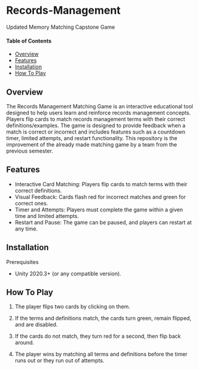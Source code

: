 # Records-Management
Updated Memory Matching Capstone Game 

#### Table of Contents

-  [Overview](#overview)
-  [Features](#tfeatures)
-  [Installation](#installation)
-  [How To Play](#how-to-play)


## Overview 
The Records Management Matching Game is an interactive educational tool designed to help users learn and reinforce records management concepts. Players flip cards to match records management terms with their correct definitions/examples. The game is designed to provide feedback when a match is correct or incorrect and includes features such as a countdown timer, limited attempts, and restart functionality. This repository is the improvement of the already made matching game by a team from the previous semester. 

## Features
- Interactive Card Matching: Players flip cards to match terms with their correct definitions.
- Visual Feedback: Cards flash red for incorrect matches and green for correct ones.
- Timer and Attempts: Players must complete the game within a given time and limited attempts.
- Restart and Pause: The game can be paused, and players can restart at any time.

## Installation 
Prerequisites

   - Unity 2020.3+ (or any compatible version).

## How To Play
1. The player flips two cards by clicking on them.
   
2. If the terms and definitions match, the cards turn green, remain flipped, and are disabled.
   
3. If the cards do not match, they turn red for a second, then flip back around.
   
4. The player wins by matching all terms and definitions before the timer runs out or they run out of attempts.
